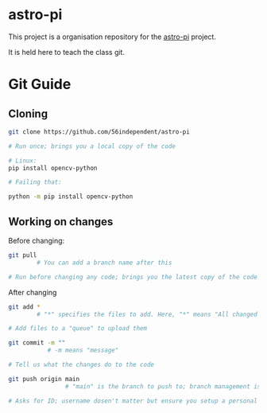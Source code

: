 # astro-pi
This project is a organisation repository for the [astro-pi](https://astro-pi.org/mission-space-lab/rulebook) project.

It is held here to teach the class git.

# Git Guide
## Cloning
```bash
git clone https://github.com/56independent/astro-pi

# Run once; brings you a local copy of the code

# Linux:
pip install opencv-python

# Failing that:

python -m pip install opencv-python
```

## Working on changes
Before changing:

```bash
git pull
        # You can add a branch name after this

# Run before changing any code; brings you the latest copy of the code
```

After changing

```bash
git add *
        # "*" specifies the files to add. Here, "*" means "All changed files"

# Add files to a "queue" to upload them
```

```bash
git commit -m ""
           # -m means "message"

# Tell us what the changes do to the code
```

```bash
git push origin main
                # "main" is the branch to push to; branch management is not covered here, go to https://rogerdudler.github.io/git-guide/ or https://www.youtube.com/watch?v=hwP7WQkmECE&pp=ygUMZmlyZXNoaXAgZ2l0 for more ingo on it

# Asks for ID; username dosen't matter but ensure you setup a personal access token at https://gitlab.com/-/profile/personal_access_tokens ; give it all priveladges and make sure you save ot. Use it in the "password" request.
```
